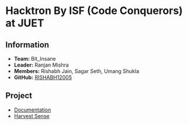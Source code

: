 # Hacktron By ISF (Code Conquerors) at JUET

## Information
- **Team:** Bit_Insane
- **Leader:** Ranjan Mishra
- **Members:** Rishabh Jain, Sagar Seth, Umang Shukla
- **GitHub:** [RISHABH12005](https://github.com/RISHABH12005)

## Project
- [Documentation](https://drive.google.com/file/d/1UpJ6_4OXPiAYcJ_YhW5LAUJ6GtCWn4Bw/view?usp=drive_link)
- [Harvest Sense](https://github.com/bit-insane)
